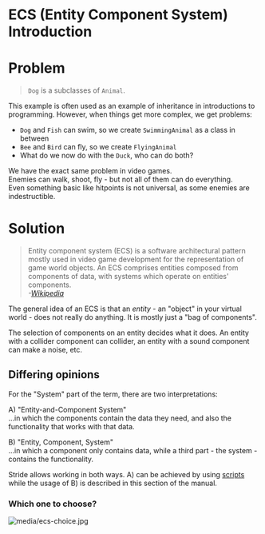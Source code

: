 # ECS (Entity Component System) Introduction

# Problem
> `Dog` is a subclasses of `Animal`.

This example is often used as an example of inheritance
in introductions to programming. However, when things get more complex,
we get problems:
- `Dog` and `Fish` can swim, so we create `SwimmingAnimal` as a class in between
- `Bee` and `Bird` can fly, so we create `FlyingAnimal`
- What do we now do with the `Duck`, who can do both?

We have the exact same problem in video games.  
Enemies can walk, shoot, fly - but not all of them can do everything.  
Even something basic like hitpoints is not universal, as some enemies are indestructible.

# Solution


> Entity component system (ECS) is a software architectural pattern mostly used in video game development for the representation of game world objects. An ECS comprises entities composed from components of data, with systems which operate on entities' components.  
> _-[Wikipedia](https://en.wikipedia.org/wiki/Entity_component_system)_


The general idea of an ECS is that an _entity_ - an "object" in your virtual world -
does not really do anything. It is mostly just a "bag of components".

The selection of components on an entity decides what it does.
An entity with a collider component can collider, an entity with a sound component can make a noise, etc.

## Differing opinions

For the "System" part of the term, there are two interpretations:

A) "Entity-and-Component System"  
...in which the components contain the data they need, and also the functionality that works with that data.

B) "Entity, Component, System"  
...in which a component only contains data, while a third part - the system -
contains the functionality.

Stride allows working in both ways. A) can be achieved by using
[scripts](https://doc.stride3d.net/latest/en/manual/scripts/index.html)
while the usage of B) is described in this section of the manual.

### Which one to choose?

![media/ecs-choice.jpg](media/ecs-choice.jpg) 
